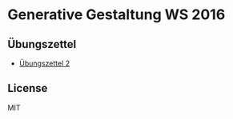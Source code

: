 # Generative Gestaltung WS 2016

## Übungszettel

* [Übungszettel 2](https://github.com/philippfromme/generative-gestaltung-ws-2016/tree/master/%C3%BCbungszettel-2)

## License

MIT
